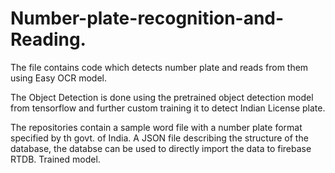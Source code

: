 # Number-plate-recognition-and-Reading.
The file contains code which detects number plate and reads from them using Easy OCR model.

The Object Detection is done using the pretrained object detection model from tensorflow and further custom training it to detect Indian License plate.

The repositories contain a sample word file with a number plate format specified by th govt. of India.
A JSON file describing the structure of the database, the databse can be used to directly import the data to firebase RTDB.
Trained model.
